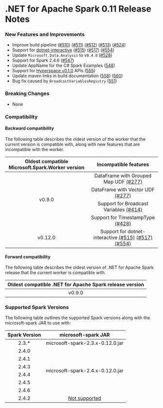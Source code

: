 # .NET for Apache Spark 0.11 Release Notes

### New Features and Improvements

* Improve build pipeline ([#510](https://github.com/dotnet/spark/pull/510)) ([#511](https://github.com/dotnet/spark/pull/511)) ([#512](https://github.com/dotnet/spark/pull/512)) ([#513](https://github.com/dotnet/spark/pull/513)) ([#524](https://github.com/dotnet/spark/pull/524))
* Support for [dotnet-interactive](https://github.com/dotnet/interactive) ([#515](https://github.com/dotnet/spark/pull/515)) ([#517](https://github.com/dotnet/spark/pull/517)) ([#554](https://github.com/dotnet/spark/pull/554))
* Update `Microsoft.Data.Analysis` to v`0.4.0` ([#528](https://github.com/dotnet/spark/pull/528))
* Support for Spark 2.4.6 ([#547](https://github.com/dotnet/spark/pull/547))
* Update AppName for the C# Spark Examples ([548](https://github.com/dotnet/spark/pull/548))
* Support for [Hyperspace v0.1.0](https://github.com/microsoft/hyperspace) APIs ([555](https://github.com/dotnet/spark/pull/555))
* Update maven links in build documentation ([558](https://github.com/dotnet/spark/pull/558)) ([560](https://github.com/dotnet/spark/pull/560))
* Bug fix caused by `BroadcastVariablesRegistry` ([551](https://github.com/dotnet/spark/pull/551))

### Breaking Changes

* None

### Compatibility

#### Backward compatibility

The following table describes the oldest version of the worker that the current version is compatible with, along with new features that are incompatible with the worker.

<table>
    <thead>
        <tr>
            <th>Oldest compatible Microsoft.Spark.Worker version</th>
            <th>Incompatible features</th>
        </tr>
    </thead>
    <tbody align="center">
        <tr>
            <td rowspan=4>v0.9.0</td>
            <td>DataFrame with Grouped Map UDF <a href="https://github.com/dotnet/spark/pull/277">(#277)</a></td>
        </tr>
        <tr>
            <td>DataFrame with Vector UDF <a href="https://github.com/dotnet/spark/pull/277">(#277)</a></td>
        </tr>
        <tr>
            <td>Support for Broadcast Variables <a href="https://github.com/dotnet/spark/pull/414">(#414)</a></td>
        </tr>
        <tr>
            <td>Support for TimestampType <a href="https://github.com/dotnet/spark/pull/428">(#428)</a></td>
        </tr>
        <tr>
            <td rowspan=1>v0.12.0</td>
            <td>Support for dotnet-interactive <a href="https://github.com/dotnet/spark/pull/515">(#515)</a> <a href="https://github.com/dotnet/spark/pull/517">(#517)</a> <a href="https://github.com/dotnet/spark/pull/554">(#554)</a></td>
        </tr>
    </tbody>
</table>

#### Forward compatibility

The following table describes the oldest version of .NET for Apache Spark release that the current worker is compatible with.

<table>
    <thead>
        <tr>
            <th>Oldest compatible .NET for Apache Spark release version</th>
        </tr>
    </thead>
    <tbody align="center">
        <tr>
            <td>v0.9.0</td>
        </tr>
    </tbody>
</table>

### Supported Spark Versions

The following table outlines the supported Spark versions along with the microsoft-spark JAR to use with:

<table>
    <thead>
        <tr>
            <th>Spark Version</th>
            <th>microsoft-spark JAR</th>
        </tr>
    </thead>
    <tbody align="center">
        <tr>
            <td>2.3.*</td>
            <td>microsoft-spark-2.3.x-0.12.0.jar</td>
        </tr>
        <tr>
            <td>2.4.0</td>
            <td rowspan=6>microsoft-spark-2.4.x-0.12.0.jar</td>
        </tr>
        <tr>
            <td>2.4.1</td>
        </tr>
        <tr>
            <td>2.4.3</td>
        </tr>
        <tr>
            <td>2.4.4</td>
        </tr>
        <tr>
            <td>2.4.5</td>
        </tr>
        <tr>
            <td>2.4.6</td>
        </tr>
        <tr>
            <td>2.4.2</td>
            <td><a href="https://github.com/dotnet/spark/issues/60">Not supported</a></td>
        </tr>
    </tbody>
</table>
